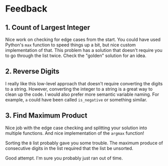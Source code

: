 # Feedback

## 1. Count of Largest Integer

Nice work on checking for edge cases from the start. You could have used
Python's `max` function to speed things up a bit, but nice custom
implementation of that. This problem has a solution that doesn't require you to
go through the list twice. Check the "golden" solution for an idea.

## 2. Reverse Digits

I really like this low-level approach that doesn't require converting the
digits to a string. However, converting the integer to a string is a great way
to clean up the code. I would also prefer more semantic variable naming. For example, `a` could have been called `is_negative` or something similar.

## 3. Find Maximum Product

Nice job with the edge case checking and splitting your solution into multiple
functions. And nice implementation of the `argmax` function!

Sorting the `B` list probably gave you some trouble. The maximum produce of
consecutive digits in the list required that the list be unsorted.

Good attempt. I'm sure you probably just ran out of time.
